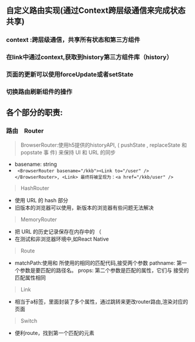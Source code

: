 ## 自定义路由实现(通过Context跨层级通信来完成状态共享)

### context :跨层级通信，共享所有状态和第三方组件

### 在link中通过context,获取到history第三方组件库（history）

### 页面的更新可以使用forceUpdate或者setState

### 切换路由刷新组件的操作

## 各个部分的职责:

### 路由　Router

> BrowserRouter:使用h5提供的historyAPI, ( pushState , replaceState 和 popstate 事
件) 来保持 UI 和 URL 的同步
+ basename: string
+ ``` <BrowserRouter basename="/kkb"><Link to="/user" /></BrowserRouter>, <Link> 最终将被呈现为：<a href="/kkb/user" />```

> HashRouter
+ 使⽤ URL 的 hash 部分
+ 旧版本的浏览器可以使用，新版本的浏览器有些问题无法解决

> MemoryRouter
+ 把 URL 的历史记录保存在内存中的 <Router> （
+ 在测试和⾮浏览器环境中,如React Native

> Route
+ matchPath:使用和 <Route> 所使用的相同的匹配代码,接受两个参数
pathname: 第一个参数是要匹配的路径名。
props: 第二个参数是匹配的属性，它们与 <Route> 接受的匹配属性相同

> Link
+ 相当于a标签，里面封装了多个属性，通过跳转来更改router路由,渲染对应的页面

> Switch
+ 便利route，找到第一个匹配的元素



